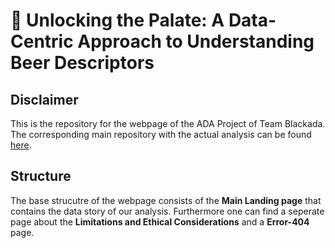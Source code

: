 # 🍻 Unlocking the Palate: A Data-Centric Approach to Understanding Beer Descriptors

## Disclaimer

This is the repository for the webpage of the ADA Project of Team Blackada. The corresponding main repository with the actual analysis can be found [here](https://github.com/epfl-ada/ada-2023-project-blackada).

## Structure

The base strucutre of the webpage consists of the **Main Landing page** that contains the data story of our analysis. Furthermore one can find a seperate page about the **Limitations and Ethical Considerations** and a **Error-404** page.
